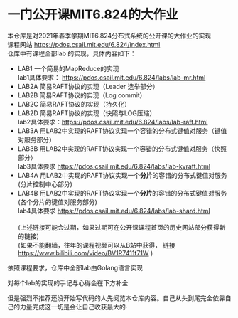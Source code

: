 # 一门公开课MIT6.824的大作业
本仓库是对2021年春季学期MIT6.824分布式系统的公开课的大作业的实现<br>
课程网站 https://pdos.csail.mit.edu/6.824/index.html <br>
仓库中有课程全部lab 的实现，具体内容如下：
- LAB1 一个简易的MapReduce的实现 <br>
lab1具体要求： https://pdos.csail.mit.edu/6.824/labs/lab-mr.html
- LAB2A 简易RAFT协议的实现（Leader 选举部分）
- LAB2B 简易RAFT协议的实现（Log commit）
- LAB2C 简易RAFT协议的实现（持久化）
- LAB2D 简易RAFT协议的实现（快照与LOG压缩）<br>
lab2具体要求：https://pdos.csail.mit.edu/6.824/labs/lab-raft.html
- LAB3A 用LAB2中实现的RAFT协议实现一个容错的分布式键值对服务（键值对服务部分）
- LAB3B 用LAB2中实现的RAFT协议实现一个容错的分布式键值对服务（快照部分）<br>
lab3具体要求 https://pdos.csail.mit.edu/6.824/labs/lab-kvraft.html
- LAB4A 用LAB2中实现的RAFT协议实现一个<strong>分片</strong>的容错的分布式键值对服务 (分片控制中心部分)
- LAB4B 用LAB2中实现的RAFT协议实现一个<strong>分片</strong>的容错的分布式键值对服务 (各个分片的键值对服务部分)<br>
lab4具体要求 https://pdos.csail.mit.edu/6.824/labs/lab-shard.html<br><br>
(上述链接可能会过期，如果过期可在公开课课程首页的历史网站部分获得新的链接)<br>
(如果不能翻墙，往年的课程视频可以从B站中获得， 链接 https://www.bilibili.com/video/BV1R7411t71W )

依照课程要求，仓库中全部lab由Golang语言实现

对每个lab的实现的手记与心得会在下方补全

但是强烈不推荐还没开始写代码的人先阅览本仓库内容。自己从头到尾完全依靠自己的力量完成这一切是会让自己收获最大的·
